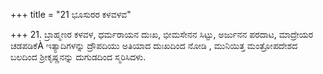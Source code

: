 +++
title = "21 ಭೂಸುರರ ಕಳವಳವ"

+++
21. ಬ್ರಾಹ್ಮಣರ ಕಳವಳ, ಧರ್ಮರಾಯನ ದುಃಖ, ಭೀಮಸೇನನ ಸಿಟ್ಟು, ಅರ್ಜುನನ ಪರದಾಟ, ಮಾದ್ರೇಯರ ಚಡಪಡಿಕೆÀ ಇತ್ಯಾದಿಗಳನ್ನು ದ್ರೌಪದಿಯು ಅತಿಯಾದ ದುಃಖದಿಂದ ನೋಡಿ , ಮುನಿಯಿತ್ತ ಮಂತ್ರೋಪದೇಶದ ಬಲದಿಂದ ಶ್ರೀಕೃಷ್ಣನನ್ನು ದುಗುಡದಿಂದ ಸ್ಮರಿಸಿದಳು.